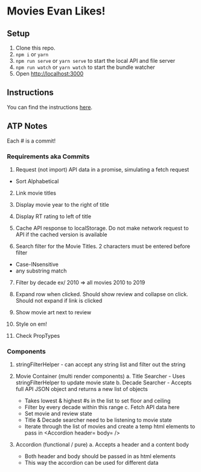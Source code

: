 # Movies Evan Likes!

## Setup

1. Clone this repo.
2. `npm i` or `yarn`
3. `npm run serve` or `yarn serve` to start the local API and file server
3. `npm run watch` or `yarn watch` to start the bundle watcher
4. Open [http://localhost:3000](http://localhost:3000)

## Instructions

You can find the instructions [here](https://github.com/kofile/ko-take-homes/blob/master/front-end/movies-evan-likes/docs/INSTRUCTIONS.md).


## ATP Notes

Each # is a commit!

### Requirements aka Commits
1. Request (not import) API data in a promise, simulating a fetch request
  - Sort Alphabetical

2. Link movie titles

3. Display movie year to the right of title

4. Display RT rating to left of title

5. Cache API response to localStorage. Do not make network request to API if the cached version is available

6. Search filter for the Movie Titles. 2 characters must be entered before filter
  - Case-INsensitive
  - any substring match

7. Filter by decade
  ex/ 2010 => all movies 2010 to 2019

8. Expand row when clicked. Should show review and collapse on click. Should not expand if link is clicked

9. Show movie art next to review

10. Style on em!

11. Check PropTypes

### Components
1. stringFilterHelper - can accept any string list and filter out the string

2. Movie Container (multi render components)
  a. Title Searcher - Uses stringFilterHelper to update movie state
  b. Decade Searcher - Accepts full API JSON object and returns a new list of objects
    - Takes lowest & highest #s in the list to set floor and ceiling
    - Filter by every decade within this range
  c. Fetch API data here
    - Set movie and review state
    - Title & Decade searcher need to be listening to movie state
    - Iterate through the list of movies and create a temp html elements to pass in <Accordion header= body= />

3. Accordion (functional / pure)
  a. Accepts a header and a content body
    - Both header and body should be passed in as html elements
    - This way the accordion can be used for different data


